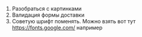 1. Разобраться с картинками
3. Валидация формы доставки
6. Советую шрифт поменять. Можно взять вот тут https://fonts.google.com/ например
